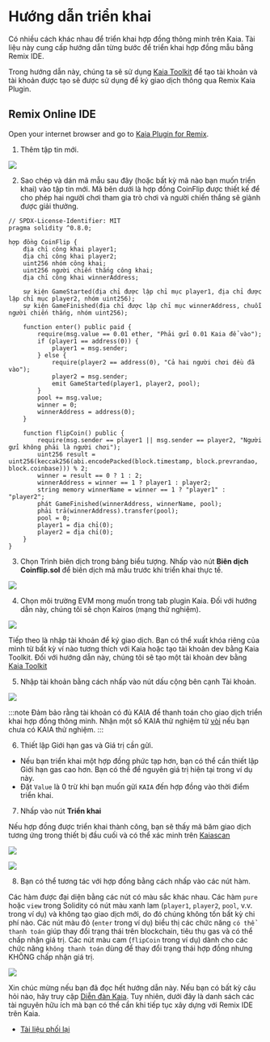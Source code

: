 # Hướng dẫn triển khai

Có nhiều cách khác nhau để triển khai hợp đồng thông minh trên Kaia. Tài liệu này cung cấp hướng dẫn từng bước để triển khai hợp đồng mẫu bằng Remix IDE.

Trong hướng dẫn này, chúng ta sẽ sử dụng [Kaia Toolkit](https://toolkit.kaia.io/account/) để tạo tài khoản và tài khoản được tạo sẽ được sử dụng để ký giao dịch thông qua Remix Kaia Plugin.

## Remix Online IDE <a id="remix-ide"></a>

Open your internet browser and go to [Kaia Plugin for Remix](https://ide.kaia.io).

1. Thêm tập tin mới.

![](/img/build/smart-contracts/d-remix-create.png)

2. Sao chép và dán mã mẫu sau đây (hoặc bất kỳ mã nào bạn muốn triển khai) vào tập tin mới. Mã bên dưới là hợp đồng CoinFlip được thiết kế để cho phép hai người chơi tham gia trò chơi và người chiến thắng sẽ giành được giải thưởng.

```solidity
// SPDX-License-Identifier: MIT
pragma solidity ^0.8.0;

hợp đồng CoinFlip {
    địa chỉ công khai player1;
    địa chỉ công khai player2;
    uint256 nhóm công khai;
    uint256 người chiến thắng công khai;
    địa chỉ công khai winnerAddress;
    
    sự kiện GameStarted(địa chỉ được lập chỉ mục player1, địa chỉ được lập chỉ mục player2, nhóm uint256);
    sự kiện GameFinished(địa chỉ được lập chỉ mục winnerAddress, chuỗi người chiến thắng, nhóm uint256);
    
    function enter() public paid {
        require(msg.value == 0.01 ether, "Phải gửi 0.01 Kaia để vào");
        if (player1 == address(0)) {
            player1 = msg.sender;
        } else {
            require(player2 == address(0), "Cả hai người chơi đều đã vào");
            player2 = msg.sender;
            emit GameStarted(player1, player2, pool);
        }
        pool += msg.value;
        winner = 0;
        winnerAddress = address(0);
    }
    
    function flipCoin() public {
        require(msg.sender == player1 || msg.sender == player2, "Người gửi không phải là người chơi");
        uint256 result = uint256(keccak256(abi.encodePacked(block.timestamp, block.prevrandao, block.coinbase))) % 2;
        winner = result == 0 ? 1 : 2;
        winnerAddress = winner == 1 ? player1 : player2;
        string memory winnerName = winner == 1 ? "player1" : "player2";
        phát GameFinished(winnerAddress, winnerName, pool);
        phải trả(winnerAddress).transfer(pool);
        pool = 0;
        player1 = địa chỉ(0);
        player2 = địa chỉ(0);
    }
}
```

3. Chọn Trình biên dịch trong bảng biểu tượng. Nhấp vào nút **Biên dịch Coinflip.sol** để biên dịch mã mẫu trước khi triển khai thực tế.

![](/img/build/smart-contracts/d-remix-compile.png)

4. Chọn môi trường EVM mong muốn trong tab plugin Kaia. Đối với hướng dẫn này, chúng tôi sẽ chọn Kairos (mạng thử nghiệm).

![](/img/build/smart-contracts/d-remix-env.png)

Tiếp theo là nhập tài khoản để ký giao dịch. Bạn có thể xuất khóa riêng của mình từ bất kỳ ví nào tương thích với Kaia hoặc tạo tài khoản dev bằng Kaia Toolkit. Đối với hướng dẫn này, chúng tôi sẽ tạo một tài khoản dev bằng [Kaia Toolkit](https://toolkit.kaia.io/account)

5. Nhập tài khoản bằng cách nhấp vào nút dấu cộng bên cạnh Tài khoản.

![](/img/build/smart-contracts/d-remix-import-account.png)

:::note
Đảm bảo rằng tài khoản có đủ KAIA để thanh toán cho giao dịch triển khai hợp đồng thông minh. Nhận một số KAIA thử nghiệm từ [vòi](https://faucet.kaia.io/) nếu bạn chưa có KAIA thử nghiệm.
:::

6. Thiết lập Giới hạn gas và Giá trị cần gửi.

 - Nếu bạn triển khai một hợp đồng phức tạp hơn, bạn có thể cần thiết lập Giới hạn gas cao hơn. Bạn có thể để nguyên giá trị hiện tại trong ví dụ này.
 - Đặt `Value` là 0 trừ khi bạn muốn gửi `KAIA` đến hợp đồng vào thời điểm triển khai.

7. Nhấp vào nút **Triển khai**

Nếu hợp đồng được triển khai thành công, bạn sẽ thấy mã băm giao dịch tương ứng trong thiết bị đầu cuối và có thể xác minh trên [Kaiascan](https://kairos.kaiascan.io)

![](/img/build/smart-contracts/d-remix-deploy-btn.png)

![](/img/build/smart-contracts/d-remix-txhash.png)

8. Bạn có thể tương tác với hợp đồng bằng cách nhấp vào các nút hàm.

Các hàm được đại diện bằng các nút có màu sắc khác nhau. Các hàm `pure` hoặc `view` trong Solidity có nút màu xanh lam (`player1`, `player2`, `pool`, v.v. trong ví dụ) và không tạo giao dịch mới, do đó chúng không tốn bất kỳ chi phí nào. Các nút màu đỏ (`enter` trong ví dụ) biểu thị các chức năng `có thể thanh toán` giúp thay đổi trạng thái trên blockchain, tiêu thụ gas và có thể chấp nhận giá trị. Các nút màu cam (`flipCoin` trong ví dụ) dành cho các chức năng `không thanh toán` dùng để thay đổi trạng thái hợp đồng nhưng KHÔNG chấp nhận giá trị.

![](/img/build/smart-contracts/d-remix-deployed.png)

Xin chúc mừng nếu bạn đã đọc hết hướng dẫn này. Nếu bạn có bất kỳ câu hỏi nào, hãy truy cập [Diễn đàn Kaia](https://devforum.kaia.io/). Tuy nhiên, dưới đây là danh sách các tài nguyên hữu ích mà bạn có thể cần khi tiếp tục xây dựng với Remix IDE trên Kaia.

 - [Tài liệu phối lại](https://remix-ide.readthedocs.io/en/latest/)